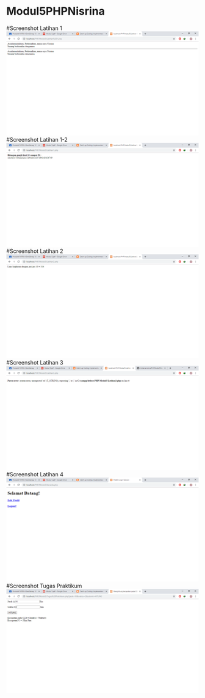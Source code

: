 # Modul5PHPNisrina
#Screenshot Latihan 1
![alt](https://github.com/Ardananisrina/Modul5PHPNisrina/blob/master/Latihan%201.png)
#Screenshot Latihan 1-2
![alt](https://github.com/Ardananisrina/Modul5PHPNisrina/blob/master/Latihan1.png)
#Screenshot Latihan 2
![alt](https://github.com/Ardananisrina/Modul5PHPNisrina/blob/master/Latihan2.png)
#Screenshot Latihan 3
![alt](https://github.com/Ardananisrina/Modul5PHPNisrina/blob/master/Latihan3.png)
#Screenshot Latihan 4
![alt](https://github.com/Ardananisrina/Modul5PHPNisrina/blob/master/Index.png)
#Screenshot Tugas Praktikum
![alt](https://github.com/Ardananisrina/Modul5PHPNisrina/blob/master/Tugas%20Praktikum.png)
